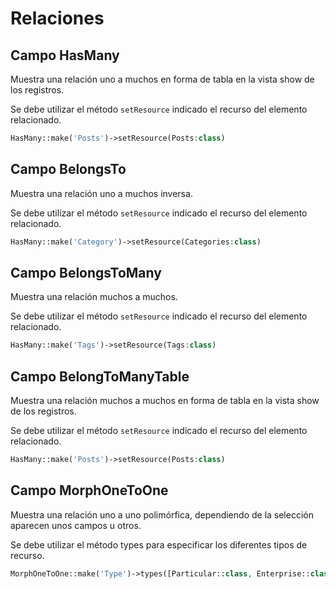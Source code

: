 # Relaciones

## Campo HasMany

Muestra una relación uno a muchos en forma de tabla en la vista show de los registros.

Se debe utilizar el método `setResource` indicado el recurso del elemento relacionado.

```php
HasMany::make('Posts')->setResource(Posts:class)
```

## Campo BelongsTo

Muestra una relación uno a muchos inversa.

Se debe utilizar el método `setResource` indicado el recurso del elemento relacionado.

``` php
HasMany::make('Category')->setResource(Categories:class)
```

## Campo BelongsToMany

Muestra una relación muchos a muchos.

Se debe utilizar el método `setResource` indicado el recurso del elemento relacionado.

``` php
HasMany::make('Tags')->setResource(Tags:class)
```

## Campo BelongToManyTable

Muestra una relación muchos a muchos en forma de tabla en la vista show de los registros.

Se debe utilizar el método `setResource` indicado el recurso del elemento relacionado.

``` php
HasMany::make('Posts')->setResource(Posts:class)
```

## Campo MorphOneToOne

Muestra una relación uno a uno polimórfica, dependiendo de la selección aparecen unos campos u otros.

Se debe utilizar el método types para especificar los diferentes tipos de recurso.

``` php
MorphOneToOne::make('Type')->types([Particular::class, Enterprise::class])
```
